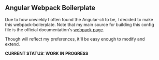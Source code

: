 ## Angular Webpack Boilerplate

Due to how unwieldy I often found the Angular-cli to be, I decided to make this webpack-boilerplate. Note that my main source for building this config file is the official documentation's [webpack page](https://angular.io/guide/webpack).

Though will reflect my preferences, it'll be easy enough to modify and extend.

**CURRENT STATUS: WORK IN PROGRESS**
